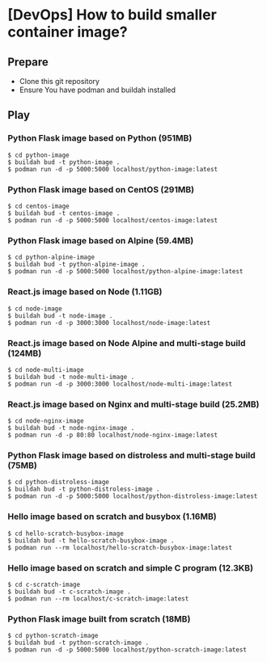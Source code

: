 # [DevOps] How to build smaller container image?

## Prepare
- Clone this git repository
- Ensure You have podman and buildah installed

## Play

### Python Flask image based on Python (951MB)
```
$ cd python-image
$ buildah bud -t python-image .
$ podman run -d -p 5000:5000 localhost/python-image:latest
```

### Python Flask image based on CentOS (291MB)
```
$ cd centos-image
$ buildah bud -t centos-image .
$ podman run -d -p 5000:5000 localhost/centos-image:latest
```

### Python Flask image based on Alpine (59.4MB)
```
$ cd python-alpine-image
$ buildah bud -t python-alpine-image .
$ podman run -d -p 5000:5000 localhost/python-alpine-image:latest
```

### React.js image based on Node (1.11GB)
```
$ cd node-image
$ buildah bud -t node-image .
$ podman run -d -p 3000:3000 localhost/node-image:latest
```

### React.js image based on Node Alpine and multi-stage build (124MB)
```
$ cd node-multi-image
$ buildah bud -t node-multi-image .
$ podman run -d -p 3000:3000 localhost/node-multi-image:latest
```

### React.js image based on Nginx and multi-stage build (25.2MB)
```
$ cd node-nginx-image
$ buildah bud -t node-nginx-image .
$ podman run -d -p 80:80 localhost/node-nginx-image:latest
```

### Python Flask image based on distroless and multi-stage build (75MB)
```
$ cd python-distroless-image
$ buildah bud -t python-distroless-image .
$ podman run -d -p 5000:5000 localhost/python-distroless-image:latest
```

### Hello image based on scratch and busybox (1.16MB)
```
$ cd hello-scratch-busybox-image
$ buildah bud -t hello-scratch-busybox-image .
$ podman run --rm localhost/hello-scratch-busybox-image:latest
```

### Hello image based on scratch and simple C program (12.3KB)
```
$ cd c-scratch-image
$ buildah bud -t c-scratch-image .
$ podman run --rm localhost/c-scratch-image:latest
```

### Python Flask image built from scratch (18MB)
```
$ cd python-scratch-image
$ buildah bud -t python-scratch-image .
$ podman run -d -p 5000:5000 localhost/python-scratch-image:latest
```
